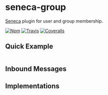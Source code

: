 # seneca-group
[Seneca](senecajs.org) plugin for user and group membership.

[![Npm][BadgeNpm]][Npm]
[![Travis][BadgeTravis]][Travis]
[![Coveralls][BadgeCoveralls]][Coveralls]



## Quick Example

```
```


## Inbound Messages



## Implementations



[BadgeCoveralls]: https://coveralls.io/repos/voxgig/seneca-group/badge.svg?branch=master&service=github
[BadgeNpm]: https://badge.fury.io/js/seneca-group.svg
[BadgeTravis]: https://travis-ci.org/voxgig/seneca-group.svg?branch=master
[Coveralls]: https://coveralls.io/github/voxgig/seneca-group?branch=master
[Npm]: https://www.npmjs.com/package/seneca-group
[Travis]: https://travis-ci.org/voxgig/seneca-group?branch=master
